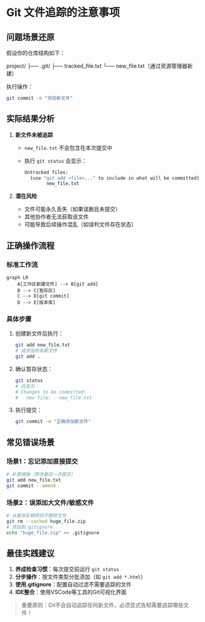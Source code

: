 # Git 文件追踪的注意事项

## 问题场景还原
假设你的仓库结构如下：

project/
├── .git/
├── tracked_file.txt
└── new_file.txt（通过资源管理器新建）

执行操作：

```bash
git commit -m "添加新文件"
```

## 实际结果分析

1. **新文件未被追踪**

   - `new_file.txt` 不会包含在本次提交中

   - 执行 `git status` 会显示：

     ```bash
     Untracked files:
       (use "git add <file>..." to include in what will be committed)
             new_file.txt
     ```

2. **潜在风险**

   - 文件可能永久丢失（如果误删且未提交）
   - 其他协作者无法获取该文件
   - 可能导致后续操作混乱（如误判文件存在状态）

## 正确操作流程

### 标准工作流

```mermaid
graph LR
    A[工作区新建文件] --> B[git add]
    B --> C[暂存区]
    C --> D[git commit]
    D --> E[版本库]
```

### 具体步骤

1. 创建新文件后执行：

   ```bash
   git add new_file.txt
   # 或添加所有新文件
   git add .
   ```

2. 确认暂存状态：

   ```bash
   git status
   # 应显示：
   # Changes to be committed:
   #   new file:   new_file.txt
   ```

3. 执行提交：

   ```bash
   git commit -m "正确添加新文件"
   ```

## 常见错误场景

### 场景1：忘记添加直接提交

```bash
# 补救措施（修改最后一次提交）
git add new_file.txt
git commit --amend
```

### 场景2：误添加大文件/敏感文件

```bash
# 从暂存区移除但不删除文件
git rm --cached huge_file.zip
# 添加到.gitignore
echo "huge_file.zip" >> .gitignore
```

## 最佳实践建议

1. **养成检查习惯**：每次提交前运行 `git status`
2. **分步操作**：按文件类型分批添加（如 `git add *.html`）
3. **使用.gitignore**：配置自动过滤不需要追踪的文件
4. **IDE整合**：使用VSCode等工具的Git可视化界面

> 重要原则：Git不会自动追踪任何新文件，必须显式告知需要追踪哪些文件！